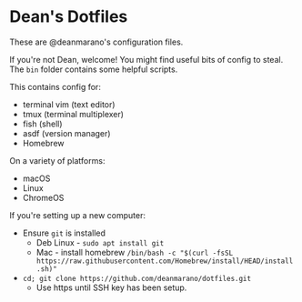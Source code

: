 # Dean's Dotfiles

These are @deanmarano's configuration files.

If you're not Dean, welcome! You might find useful bits of config to steal.
The `bin` folder contains some helpful scripts.


This contains config for:
* terminal vim (text editor)
* tmux (terminal multiplexer)
* fish (shell)
* asdf (version manager)
* Homebrew

On a variety of platforms:
* macOS
* Linux
* ChromeOS

If you're setting up a new computer:

* Ensure `git` is installed
  * Deb Linux - `sudo apt install git`
  * Mac - install homebrew `/bin/bash -c "$(curl -fsSL https://raw.githubusercontent.com/Homebrew/install/HEAD/install.sh)"`
* `cd; git clone https://github.com/deanmarano/dotfiles.git`
  * Use https until SSH key has been setup.
